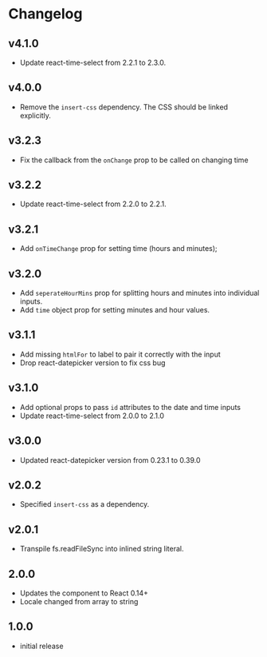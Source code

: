 # Changelog

## v4.1.0
- Update react-time-select from 2.2.1 to 2.3.0.

## v4.0.0
- Remove the `insert-css` dependency. The CSS should be linked explicitly.

## v3.2.3
- Fix the callback from the `onChange` prop to be called on changing time

## v3.2.2
- Update react-time-select from 2.2.0 to 2.2.1.

## v3.2.1
- Add `onTimeChange` prop for setting time (hours and minutes);

## v3.2.0
- Add `seperateHourMins` prop for splitting hours and minutes into individual inputs.
- Add `time` object prop for setting minutes and hour values.

## v3.1.1
- Add missing `htmlFor` to label to pair it correctly with the input
- Drop react-datepicker version to fix css bug

## v3.1.0
- Add optional props to pass `id` attributes to the date and time inputs
- Update react-time-select from 2.0.0 to 2.1.0

## v3.0.0

- Updated react-datepicker version from 0.23.1 to 0.39.0

## v2.0.2

- Specified `insert-css` as a dependency.

## v2.0.1

- Transpile fs.readFileSync into inlined string literal.

## 2.0.0

- Updates the component to React 0.14+
- Locale changed from array to string

## 1.0.0

- initial release
